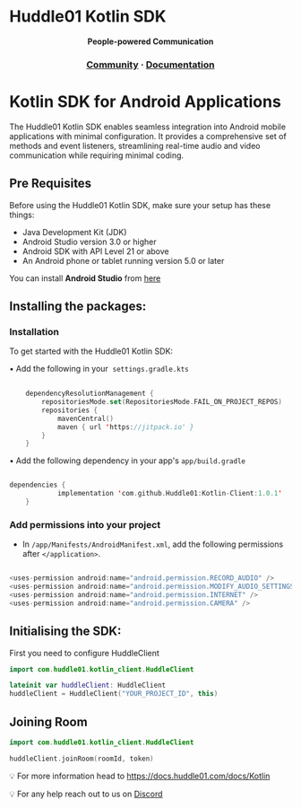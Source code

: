 # Huddle01 Kotlin SDK


<p align="center">
  <strong>People-powered
Communication</strong>
</p>

<h3 align="center">
  <a href="https://discord.com/invite/AZ5TRMMP55">Community</a>
  <span> · </span>
  <a href="https://docs.huddle01.com/docs">Documentation</a>
</h3>


# Kotlin SDK for Android Applications

The Huddle01 Kotlin SDK enables seamless integration into Android mobile applications with minimal configuration.
It provides a comprehensive set of methods and event listeners, streamlining real-time audio and video communication while requiring minimal coding.

## **Pre Requisites**

Before using the Huddle01 Kotlin SDK,  make sure your setup has these things:

- Java Development Kit (JDK)
- Android Studio version 3.0 or higher
- Android SDK with API Level 21 or above
- An Android phone or tablet running version 5.0 or later

You can install **Android Studio** from [here](https://developer.android.com/studio)
## Installing the packages:

### **Installation**

To get started with the Huddle01 Kotlin SDK:

• Add the following in your  `settings.gradle.kts`

```kotlin
	
	dependencyResolutionManagement {
		repositoriesMode.set(RepositoriesMode.FAIL_ON_PROJECT_REPOS)
		repositories {
			mavenCentral()
			maven { url 'https://jitpack.io' }
		}
	}
```

• Add the following dependency in your app's `app/build.gradle`

```kotlin

dependencies {
	        implementation 'com.github.Huddle01:Kotlin-Client:1.0.1'
	}
```

### **Add permissions into your project**

- In `/app/Manifests/AndroidManifest.xml`, add the following permissions after `</application>`.

```kotlin

<uses-permission android:name="android.permission.RECORD_AUDIO" />
<uses-permission android:name="android.permission.MODIFY_AUDIO_SETTINGS" />
<uses-permission android:name="android.permission.INTERNET" />
<uses-permission android:name="android.permission.CAMERA" />

```

## **Initialising the SDK:**

First you need to configure HuddleClient

```kotlin
import com.huddle01.kotlin_client.HuddleClient

lateinit var huddleClient: HuddleClient
huddleClient = HuddleClient("YOUR_PROJECT_ID", this)

```

## **Joining Room**

```kotlin
import com.huddle01.kotlin_client.HuddleClient 

huddleClient.joinRoom(roomId, token)

```

💡 For more information head to https://docs.huddle01.com/docs/Kotlin

💡 For any help reach out to us on
[Discord](https://discord.com/invite/AZ5TRMMP55)

